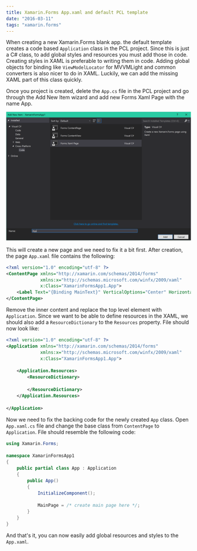 ```yaml
---
title: Xamarin.Forms App.xaml and default PCL template
date: "2016-03-11"
tags: "xamarin.forms"
---
```


When creating a new Xamarin.Forms blank app. the default template creates a code based `Application` class in the PCL project. Since this is just a C# class, to add global styles and resources you must add those in code. Creating styles in XAML is preferable to writing them in code. Adding global objects for binding like `ViewModelLocator` for MVVMLight and common converters is also nicer to do in XAML. Luckily, we can add the missing XAML part of this class quickly.

Once you project is created, delete the `App.cs` file in the PCL project and go through the Add New Item wizard and add new Forms Xaml Page with the name App.

![Adding new item](./20160311_AddNewItem.png)

This will create a new page and we need to fix it a bit first. After creation, the page `App.xaml` file contains the following:

```xml
<?xml version="1.0" encoding="utf-8" ?>
<ContentPage xmlns="http://xamarin.com/schemas/2014/forms"
             xmlns:x="http://schemas.microsoft.com/winfx/2009/xaml"
             x:Class="XamarinFormsApp1.App">
    <Label Text="{Binding MainText}" VerticalOptions="Center" HorizontalOptions="Center" />
</ContentPage>
```

Remove the inner content and replace the top level element with `Application`. Since we want to be able to define resources in the XAML, we should also add a `ResourceDictionary` to the `Resources` property. File should now look like:

```xml
<?xml version="1.0" encoding="utf-8" ?>
<Application xmlns="http://xamarin.com/schemas/2014/forms"
             xmlns:x="http://schemas.microsoft.com/winfx/2009/xaml"
             x:Class="XamarinFormsApp1.App">

    <Application.Resources>
        <ResourceDictionary>

        </ResourceDictionary>
    </Application.Resources>

</Application>
```

Now we need to fix the backing code for the newly created `App` class. Open `App.xaml.cs` file and change the base class from `ContentPage` to `Application`. File should resemble the following code:

```csharp
using Xamarin.Forms;

namespace XamarinFormsApp1
{
    public partial class App : Application
    {
        public App()
        {
            InitializeComponent();

            MainPage = /* create main page here */;
        }
    }
}
```

And that's it, you can now easily add global resources and styles to the `App.xaml`.
